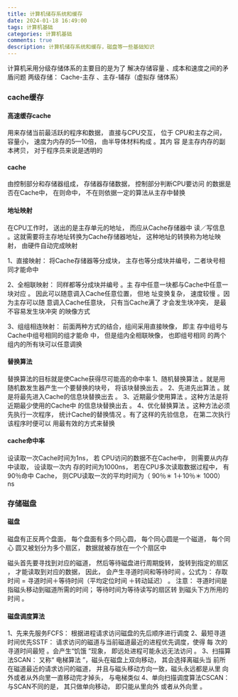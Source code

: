 ```yaml
---
title: 计算机储存系统和缓存
date: 2024-01-18 16:49:00
tags: 计算机基础
categories: 计算机基础
comments: true
description: 计算机储存系统和缓存，磁盘等一些基础知识
---
```


计算机采用分级存储体系的主要目的是为了 解决存储容量 、成本和速度之间的矛盾问题
两级存储： Cache-主存 、主存-辅存（虚拟存 储体系）

### cache缓存
#### 高速缓存cache
用来存储当前最活跃的程序和数据， 直接与CPU交互， 位于
CPU和主存之间， 容量小， 速度为内存的5—10倍， 由半导体材料构成 。其内
容 是主存内存的副本拷贝， 对于程序员来说是透明的

#### cache
由控制部分和存储器组成， 存储器存储数据， 控制部分判断CPU要访问 的数据是否在Cache中， 在则命中， 不在则依据一定的算法从主存中替换

#### 地址映射
在CPU工作时， 送出的是主存单元的地址， 而应从Cache存储器中 读／写信息 。这就需要将主存地址转换为Cache存储器地址， 这种地址的转换称为地址映射， 由硬件自动完成映射

1、直接映射： 将Cache存储器等分成块， 主存也等分成块并编号，二者块号相同才能命中

2、全相联映射： 同样都等分成块并编号 。主 存中任意一块都与Cache中任意一块对应 。
因此可以随意调入Cache任意位置， 但地 址变换复杂， 速度较慢 。因为主存可以随 意调入Cache任意块， 只有当Cache满了 才会发生块冲突， 是最不容易发生块冲突 的映像方式

3、组组相连映射： 前面两种方式的结合，组间采用直接映像， 即主 存中组号与Cache中组号相同的组才能命 中， 但是组内全相联映像， 也即组号相同 的两个组内的所有块可以任意调换

#### 替换算法
替换算法的目标就是使Cache获得尽可能高的命中率
1、随机替换算法 。就是用随机数发生器产生一个要替换的块号， 将该块替换出去 。
2、先进先出算法 。就是将最先进入Cache的信息块替换出去 。
3、近期最少使用算法 。这种方法是将近期最少使用的Cache中 的信息块替换出去 。
4、优化替换算法 。这种方法必须先执行一次程序， 统计Cache的替换情况 。有了这样的先验信息， 在第二次执行该程序时便可以 用最有效的方式来替换

#### cache命中率
设读取一次Cache时间为1ns， 若 CPU访问的数据不在Cache中， 则需要从内存中读取， 设读取一次内 存的时间为1000ns， 若在CPU多次读取数据过程中， 有90％命中
Cache， 则CPU读取一次的平均时间为（ 90％＊ 1＋10％＊ 1000） ns

### 存储磁盘

#### 磁盘
磁盘有正反两个盘面， 每个盘面有多个同心圆， 每个同心圆是一个磁道， 每个同
心 圆又被划分为多个扇区， 数据就被存放在一个个扇区中

磁头首先要寻找到对应的磁道， 然后等待磁盘进行周期旋转， 旋转到指定的扇区 ， 才能读取到对应的数据， 因此， 会产生寻道时间和等待时间 。公式为： 存取时间 = 寻道时间＋等待时间（平均定位时间 ＋转动延迟） 。
注意： 寻道时间是指磁头移动到磁道所需的时间； 等待时间为等待读写的扇区转
到磁头下方所用的时间 。

#### 磁盘调度算法

1、先来先服务FCFS： 根据进程请求访问磁盘的先后顺序进行调度
2、最短寻道时间优先SSTF： 请求访问的磁道与当前磁道最近的进程优先调度，使得
每 次的寻道时间最短 。会产生“饥饿 ”现象， 即远处进程可能永远无法访问 。
3、扫描算法SCAN： 又称“ 电梯算法 ”，磁头在磁盘上双向移动， 其会选择离磁头当 前所在磁道最近的请求访问的磁道， 并且与磁头移动方向一致，磁头永远都是从里 向外或者从外向里一直移动完才掉头， 与电梯类似
4、单向扫描调度算法CSCAN： 与SCAN不同的是， 其只做单向移动， 即只能从里向外 或者从外向里 。